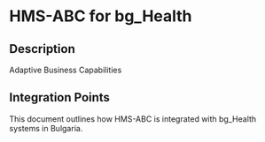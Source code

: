 # HMS-ABC for bg_Health

## Description

Adaptive Business Capabilities

## Integration Points

This document outlines how HMS-ABC is integrated with bg_Health systems in Bulgaria.
